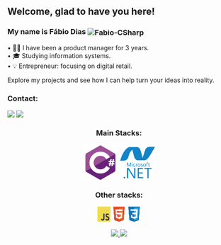<h2> Welcome, glad to have you here! </h2>
<h3> My name is Fábio Dias <img align="center" alt="Fabio-CSharp" height="22" width="22" src="https://github.com/user-attachments/assets/046f13d4-8289-4892-820c-ca56f80d63cb"> </h3>

• 👩‍💻 I have been a product manager for 3 years. <br>
• 🎓 Studying information systems. <br>
• 💡 Entrepreneur: focusing on digital retail.

Explore my projects and see how I can help turn your ideas into reality.

 <h3> Contact: </h3>  
  <a href = "mailto:emailprofissional.fabio@gmail.com"><img src="https://img.shields.io/badge/-Gmail-%23333?style=for-the-badge&logo=gmail&logoColor=white" target="_blank"></a>
  <a href="https://www.linkedin.com/in/fabiorezendedias" target="_blank"><img src="https://img.shields.io/badge/-LinkedIn-%230077B5?style=for-the-badge&logo=linkedin&logoColor=white" target="_blank"></a> 
</div>

<div align="center" style="display: inline_block">

  <h3> Main Stacks: </h3>
 <img align="center" alt="Fabio-CSharp" height="80" width="80" src="https://raw.githubusercontent.com/devicons/devicon/ca28c779441053191ff11710fe24a9e6c23690d6/icons/csharp/csharp-original.svg">
 <img align="center" alt="Fabio-DotNet" height="80" width="80" src="https://raw.githubusercontent.com/devicons/devicon/ca28c779441053191ff11710fe24a9e6c23690d6/icons/dot-net/dot-net-plain-wordmark.svg">

  <h3> Other stacks: </h3>  
  <img align="center" alt="Fabio-JS" height="35" width="30" src="https://raw.githubusercontent.com/devicons/devicon/ca28c779441053191ff11710fe24a9e6c23690d6/icons/javascript/javascript-original.svg">
  <img align="center" alt="Fabio-HTML" height="35" width="30" src="https://raw.githubusercontent.com/devicons/devicon/6910f0503efdd315c8f9b858234310c06e04d9c0/icons/html5/html5-original.svg">
  <img align="center" alt="Fabio-CSS" height="35" width="30" src="https://raw.githubusercontent.com/devicons/devicon/6910f0503efdd315c8f9b858234310c06e04d9c0/icons/css3/css3-original.svg">
</div>

<br>

<div align="center">
  <a href="https://github.com/fabiodias27">
  <img height="180em" src="https://github-readme-stats.vercel.app/api?username=fabiodias27&show_icons=true&theme=github_dark&include_all_commits=true&count_private=true"/>
  <img height="180em" src="https://github-readme-stats.vercel.app/api/top-langs/?username=fabiodias27&layout=compact&langs_count=7&theme=github_dark"/>
</div>

  
##

